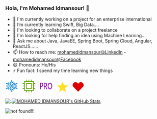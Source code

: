 ### Hola, I'm Mohamed Idmansour!  👋

- 🔭 I'm currently working on a project for an enterprise international
- 🌱 I’m currently learning Swift, Big Data.... 
- 👯 I'm looking to collaborate on a project freelance
- 🤔 I'm looking for help finding an idea using Machine Learning...
- 💬 Ask me about Java, JavaEE, Spring Boot, Spring Cloud, Angular, ReactJS......
- 📫 How to reach me: [mohamedidmansour@LinkedIn](https://www.linkedin.com/in/mohamedidmansour/) - [mohamedidmansour@Facebook](https://www.facebook.com/idmansour.m)
- 😄 Pronouns: He/His
- ⚡ Fun fact: I spend my time learning new things
<p><a href='https://archiveprogram.github.com/'><img src='https://raw.githubusercontent.com/acervenky/animated-github-badges/master/assets/acbadge.gif' width='40' height='40'></a> <a href='https://docs.github.com/en/developers'><img src='https://raw.githubusercontent.com/acervenky/animated-github-badges/master/assets/devbadge.gif' width='40' height='40'></a> <a href='https://github.com/pricing'><img src='https://raw.githubusercontent.com/acervenky/animated-github-badges/master/assets/pro.gif' width='40' height='40'></a> <a href='https://stars.github.com/'><img src='https://raw.githubusercontent.com/acervenky/animated-github-badges/master/assets/starbadge.gif' width='35' height='35'></a> <a href='https://docs.github.com/en/github/supporting-the-open-source-community-with-github-sponsors'><img src='https://raw.githubusercontent.com/acervenky/animated-github-badges/master/assets/sponsorbadge.gif' width='35' height='35'></a> </p>
<a href="https://github.com/mohamedidmansour/mohamedidmansour">
  <img align="center" src="https://github-readme-stats.vercel.app/api/top-langs/?username=mohamedidmansour&hide=css,html&theme=prussian" />
</a>
<a href="https://github.com/mohamedidmansour/mohamedidmansour">
  <img align="center" src="https://github-readme-stats.vercel.app/api?username=mohamedidmansour&show_icons=true&line_height=27&count_private=true&theme=prussian" alt="MOHAMED IDMANSOUR's GitHub Stats" />
</a>
<p><img src="https://activity-graph.herokuapp.com/graph?username=mohamedidmansour&theme=prussian" alt="not found!!!"/></p>
